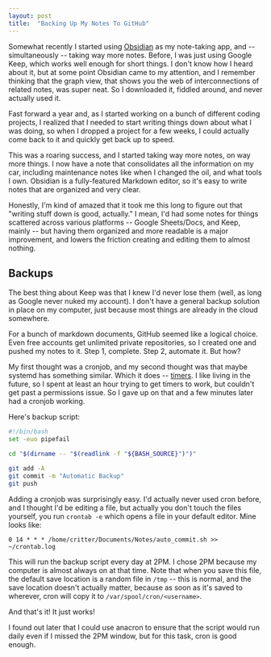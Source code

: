 ```yaml
---
layout: post
title:  "Backing Up My Notes To GitHub"
---
```


Somewhat recently I started using [Obsidian][obsidian] as my note-taking app, and -- simultaneously -- taking way more notes. Before, I was just using Google Keep, which works well enough for short things. I don't know how I heard about it, but at some point Obsidian came to my attention, and I remember thinking that the graph view, that shows you the web of interconnections of related notes, was super neat. So I downloaded it, fiddled around, and never actually used it.

Fast forward a year and, as I started working on a bunch of different coding projects, I realized that I needed to start writing things down about what I was doing, so when I dropped a project for a few weeks, I could actually come back to it and quickly get back up to speed.

This was a roaring success, and I started taking way more notes, on way more things. I now have a note that consolidates all the information on my car, including maintenance notes like when I changed the oil, and what tools I own. Obsidian is a fully-featured Markdown editor, so it's easy to write notes that are organized and very clear.

Honestly, I'm kind of amazed that it took me this long to figure out that "writing stuff down is good, actually." I mean, I'd had some notes for things scattered across various platforms -- Google Sheets/Docs, and Keep, mainly -- but having them organized and more readable is a major improvement, and lowers the friction creating and editing them to almost nothing.

## Backups

The best thing about Keep was that I knew I'd never lose them (well, as long as Google never nuked my account). I don't have a general backup solution in place on my computer, just because most things are already in the cloud somewhere.

For a bunch of markdown documents, GitHub seemed like a logical choice. Even free accounts get unlimited private repositories, so I created one and pushed my notes to it. Step 1, complete. Step 2, automate it. But how?

My first thought was a cronjob, and my second thought was that maybe systemd has something similar. Which it does -- [timers][timers]. I like living in the future, so I spent at least an hour trying to get timers to work, but couldn't get past a permissions issue. So I gave up on that and a few minutes later had a cronjob working.

Here's backup script:

```sh
#!/bin/bash
set -euo pipefail

cd "$(dirname -- "$(readlink -f "${BASH_SOURCE}")")"

git add -A
git commit -m "Automatic Backup"
git push
```

Adding a cronjob was surprisingly easy. I'd actually never used cron before, and I thought I'd be editing a file, but actually you don't touch the files yourself, you run `crontab -e` which opens a file in your default editor. Mine looks like:

```
0 14 * * * /home/critter/Documents/Notes/auto_commit.sh >> ~/crontab.log
```

This will run the backup script every day at 2PM. I chose 2PM because my computer is almost always on at that time. Note that when you save this file, the default save location is a random file in `/tmp` -- this is normal, and the save location doesn't actually matter, because as soon as it's saved to wherever, cron will copy it to `/var/spool/cron/<username>`.

And that's it! It just works!

I found out later that I could use anacron to ensure that the script would run daily even if I missed the 2PM window, but for this task, cron is good enough.

[obsidian]: https://obsidian.md/
[timers]: https://wiki.archlinux.org/title/Systemd/Timers